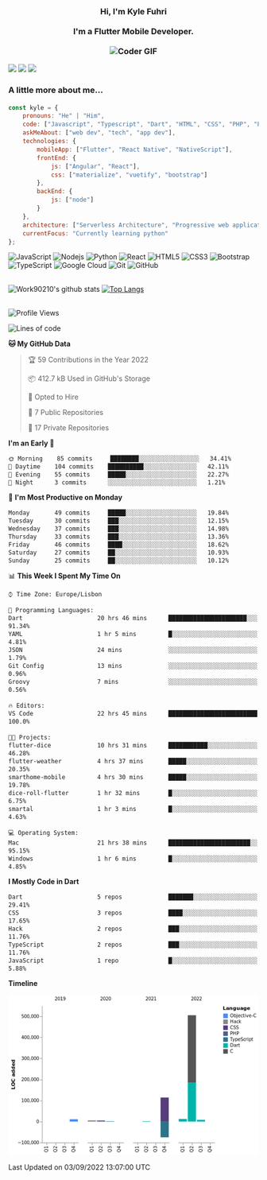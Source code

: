 
<h3 align="center">
  <abc>
    <br />Hi, I'm Kyle Fuhri<br />
    <br />
    I'm a Flutter Mobile Developer. <br />
    <br />
    <img
      src="https://media.giphy.com/media/SWoSkN6DxTszqIKEqv/giphy.gif"
      alt="Coder GIF"
      width="500"
      height="400"
    />
  </abc>
</h3>
<img src="https://img.shields.io/badge/Flutter%20-%2302569B.svg?&style=for-the-badge&logo=Flutter&logoColor=white" />
<img src="https://img.shields.io/badge/angular%20-%23DD0031.svg?&style=for-the-badge&logo=angular&logoColor=white"/>
<img src="https://img.shields.io/badge/react%20-%2320232a.svg?&style=for-the-badge&logo=react&logoColor=%2361DAFB"/>

<h3>A little more about me...  </h3>

```javascript
const kyle = {
    pronouns: "He" | "Him",
    code: ["Javascript", "Typescript", "Dart", "HTML", "CSS", "PHP", "Python"],
    askMeAbout: ["web dev", "tech", "app dev"],
    technologies: {
        mobileApp: ["Flutter", "React Native", "NativeScript"],
        frontEnd: {
            js: ["Angular", "React"],
            css: ["materialize", "vuetify", "bootstrap"]
        },
        backEnd: {
            js: ["node"]
        }
    },
    architecture: ["Serverless Architecture", "Progressive web applications", "Single page applications"],
    currentFocus: "Currently learning python"
};
```

![JavaScript](https://img.shields.io/badge/-JavaScript-black?style=flat-square&logo=javascript)
![Nodejs](https://img.shields.io/badge/-Nodejs-black?style=flat-square&logo=Node.js)
![Python](https://img.shields.io/badge/-Python-black?style=flat-square&logo=Python)
![React](https://img.shields.io/badge/-React-black?style=flat-square&logo=react)
![HTML5](https://img.shields.io/badge/-HTML5-E34F26?style=flat-square&logo=html5&logoColor=white)
![CSS3](https://img.shields.io/badge/-CSS3-1572B6?style=flat-square&logo=css3)
![Bootstrap](https://img.shields.io/badge/-Bootstrap-563D7C?style=flat-square&logo=bootstrap)
![TypeScript](https://img.shields.io/badge/-TypeScript-007ACC?style=flat-square&logo=typescript)
![Google Cloud](https://img.shields.io/badge/Google%20Cloud-black?style=flat-square&logo=google-cloud)
![Git](https://img.shields.io/badge/-Git-black?style=flat-square&logo=git)
![GitHub](https://img.shields.io/badge/-GitHub-181717?style=flat-square&logo=github)
</br>
</br>


![Work90210's github stats](https://github-readme-stats-work90210.vercel.app/api?username=work90210)
[![Top Langs](https://github-readme-stats-work90210.vercel.app/api/top-langs/?username=work90210)](https://github.com/work90210/github-readme-stats)
</br>
</br>
<!--START_SECTION:waka-->
![Profile Views](http://img.shields.io/badge/Profile%20Views-1-blue)

![Lines of code](https://img.shields.io/badge/From%20Hello%20World%20I%27ve%20Written-591%20Thousand%20lines%20of%20code-blue)

**🐱 My GitHub Data** 

> 🏆 59 Contributions in the Year 2022
 > 
> 📦 412.7 kB Used in GitHub's Storage 
 > 
> 💼 Opted to Hire
 > 
> 📜 7 Public Repositories 
 > 
> 🔑 17 Private Repositories  
 > 
**I'm an Early 🐤** 

```text
🌞 Morning    85 commits     ████████░░░░░░░░░░░░░░░░░   34.41% 
🌆 Daytime    104 commits    ██████████░░░░░░░░░░░░░░░   42.11% 
🌃 Evening    55 commits     █████░░░░░░░░░░░░░░░░░░░░   22.27% 
🌙 Night      3 commits      ░░░░░░░░░░░░░░░░░░░░░░░░░   1.21%

```
📅 **I'm Most Productive on Monday** 

```text
Monday       49 commits     █████░░░░░░░░░░░░░░░░░░░░   19.84% 
Tuesday      30 commits     ███░░░░░░░░░░░░░░░░░░░░░░   12.15% 
Wednesday    37 commits     ███░░░░░░░░░░░░░░░░░░░░░░   14.98% 
Thursday     33 commits     ███░░░░░░░░░░░░░░░░░░░░░░   13.36% 
Friday       46 commits     ████░░░░░░░░░░░░░░░░░░░░░   18.62% 
Saturday     27 commits     ██░░░░░░░░░░░░░░░░░░░░░░░   10.93% 
Sunday       25 commits     ██░░░░░░░░░░░░░░░░░░░░░░░   10.12%

```


📊 **This Week I Spent My Time On** 

```text
⌚︎ Time Zone: Europe/Lisbon

💬 Programming Languages: 
Dart                     20 hrs 46 mins      ██████████████████████░░░   91.34% 
YAML                     1 hr 5 mins         █░░░░░░░░░░░░░░░░░░░░░░░░   4.81% 
JSON                     24 mins             ░░░░░░░░░░░░░░░░░░░░░░░░░   1.79% 
Git Config               13 mins             ░░░░░░░░░░░░░░░░░░░░░░░░░   0.96% 
Groovy                   7 mins              ░░░░░░░░░░░░░░░░░░░░░░░░░   0.56%

🔥 Editors: 
VS Code                  22 hrs 45 mins      █████████████████████████   100.0%

🐱‍💻 Projects: 
flutter-dice             10 hrs 31 mins      ███████████░░░░░░░░░░░░░░   46.28% 
flutter-weather          4 hrs 37 mins       █████░░░░░░░░░░░░░░░░░░░░   20.35% 
smarthome-mobile         4 hrs 30 mins       █████░░░░░░░░░░░░░░░░░░░░   19.78% 
dice-roll-flutter        1 hr 32 mins        █░░░░░░░░░░░░░░░░░░░░░░░░   6.75% 
smartal                  1 hr 3 mins         █░░░░░░░░░░░░░░░░░░░░░░░░   4.63%

💻 Operating System: 
Mac                      21 hrs 38 mins      ███████████████████████░░   95.15% 
Windows                  1 hr 6 mins         █░░░░░░░░░░░░░░░░░░░░░░░░   4.85%

```

**I Mostly Code in Dart** 

```text
Dart                     5 repos             ███████░░░░░░░░░░░░░░░░░░   29.41% 
CSS                      3 repos             ████░░░░░░░░░░░░░░░░░░░░░   17.65% 
Hack                     2 repos             ███░░░░░░░░░░░░░░░░░░░░░░   11.76% 
TypeScript               2 repos             ███░░░░░░░░░░░░░░░░░░░░░░   11.76% 
JavaScript               1 repo              █░░░░░░░░░░░░░░░░░░░░░░░░   5.88%

```


**Timeline**

![Chart not found](https://raw.githubusercontent.com/Work90210/Work90210/main/charts/bar_graph.png) 


 Last Updated on 03/09/2022 13:07:00 UTC
<!--END_SECTION:waka-->
